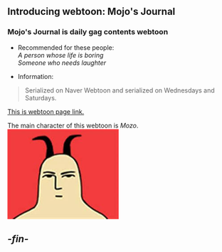 ## Introducing webtoon: Mojo's Journal  
  ### Mojo's Journal is daily gag contents webtoon
 * Recommended for these people:  
  _A person whose life is boring_  
  _Someone who needs laughter_
  
 * Information: 
>Serialized on Naver Webtoon and serialized on Wednesdays and Saturdays.


[This is webtoon page link.](https://comic.naver.com/webtoon/list.nhn?titleId=728015&weekday=sat)  

The main character of this webtoon is _Mozo_.  
![mozo](./123.jpg)  
  
 ## _-fin-_
